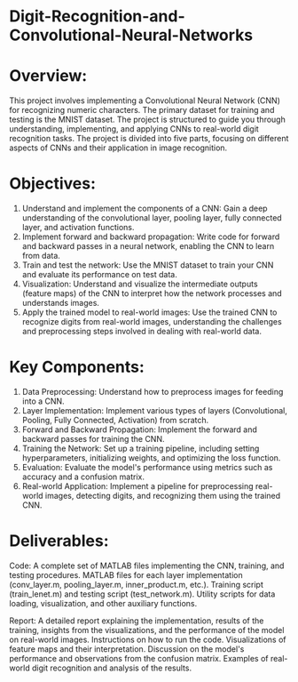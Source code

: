 # Digit-Recognition-and-Convolutional-Neural-Networks
# Overview:
This project involves implementing a Convolutional Neural Network (CNN) for recognizing numeric characters. The primary dataset for training and testing is the MNIST dataset. The project is structured to guide you through understanding, implementing, and applying CNNs to real-world digit recognition tasks. The project is divided into five parts, focusing on different aspects of CNNs and their application in image recognition.

# Objectives:
1. Understand and implement the components of a CNN: Gain a deep understanding of the convolutional layer, pooling layer, fully connected layer, and activation functions.
2. Implement forward and backward propagation: Write code for forward and backward passes in a neural network, enabling the CNN to learn from data.
3. Train and test the network: Use the MNIST dataset to train your CNN and evaluate its performance on test data.
4. Visualization: Understand and visualize the intermediate outputs (feature maps) of the CNN to interpret how the network processes and understands images.
5. Apply the trained model to real-world images: Use the trained CNN to recognize digits from real-world images, understanding the challenges and preprocessing steps involved in dealing with real-world data.
   
# Key Components:
1. Data Preprocessing: Understand how to preprocess images for feeding into a CNN.
2. Layer Implementation: Implement various types of layers (Convolutional, Pooling, Fully Connected, Activation) from scratch.
3. Forward and Backward Propagation: Implement the forward and backward passes for training the CNN.
4. Training the Network: Set up a training pipeline, including setting hyperparameters, initializing weights, and optimizing the loss function.
5. Evaluation: Evaluate the model's performance using metrics such as accuracy and a confusion matrix.
6. Real-world Application: Implement a pipeline for preprocessing real-world images, detecting digits, and recognizing them using the trained CNN.
   
# Deliverables:
Code: A complete set of MATLAB files implementing the CNN, training, and testing procedures.
MATLAB files for each layer implementation (conv_layer.m, pooling_layer.m, inner_product.m, etc.).
Training script (train_lenet.m) and testing script (test_network.m).
Utility scripts for data loading, visualization, and other auxiliary functions.

Report: A detailed report explaining the implementation, results of the training, insights from the visualizations, and the performance of the model on real-world images.
Instructions on how to run the code.
Visualizations of feature maps and their interpretation.
Discussion on the model's performance and observations from the confusion matrix.
Examples of real-world digit recognition and analysis of the results.
